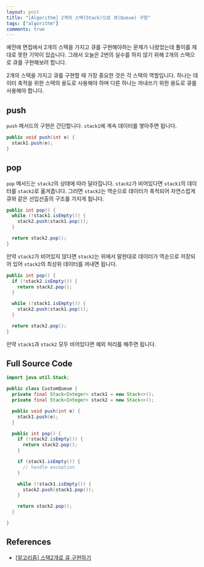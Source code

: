 ```yaml
---
layout: post
title: "[Algorithm] 2개의 스택(Stack)으로 큐(Queue) 구현"
tags: ["algorithm"]
comments: true
---
```


예전에 면접에서 2개의 스택을 가지고 큐를 구현해야하는 문제가 나왔었는데 풀이를 제대로 못한 기억이 있습니다. 그래서 오늘은 2번의 실수를 하지 않기 위해 2개의 스택으로 큐를 구현해보려 합니다.

2개의 스택을 가지고 큐를 구현할 때 가장 중요한 것은 각 스택의 역할입니다. 하나는 데이터 축적을 위한 스택의 용도로 사용해야 하며 다른 하나는 꺼내쓰기 위한 용도로 큐를 사용해야 합니다.

## push

`push` 메서드의 구현은 간단합니다. `stack1`에 계속 데이터를 쌓아주면 됩니다.

```java
public void push(int e) {
  stack1.push(e);
}
```

## pop

`pop` 메서드는 `stack2`의 상태에 따라 달라집니다. `stack2`가 비어있다면 `stack1`의 데이터를 `stack2`로 옮겨줍니다. 그러면 `stack2`는 역순으로 데이터가 축적되어 자연스럽게 큐와 같은 선입선출의 구조를 가지게 됩니다.

```java
public int pop() {
  while (!stack1.isEmpty()) {
    stack2.push(stack1.pop());
  }

  return stack2.pop();
}
```

만약 `stack2`가 비어있지 않다면 `stack2`는 위에서 말한대로 데이터가 역순으로 저장되어 있어 `stack2`의 최상위 데이터를 꺼내면 됩니다.

```java
public int pop() {
  if (!stack2.isEmpty()) {
    return stack2.pop();
  }

  while (!stack1.isEmpty()) {
    stack2.push(stack1.pop());
  }

  return stack2.pop();
}
```

만약 `stack1`과 `stack2` 모두 비어있다면 예외 처리를 해주면 됩니다.

## Full Source Code

```java
import java.util.Stack;

public class CustomQueue {
  private final Stack<Integer> stack1 = new Stack<>();
  private final Stack<Integer> stack2 = new Stack<>();

  public void push(int e) {
    stack1.push(e);
  }

  public int pop() {
    if (!stack2.isEmpty()) {
      return stack2.pop();
    }

    if (stack1.isEmpty()) {
      // handle exception
    }

    while (!stack1.isEmpty()) {
      stack2.push(stack1.pop());
    }

    return stack2.pop();
  }

}
```

## References

- [[알고리즘] 스택2개로 큐 구현하기](https://limkydev.tistory.com/185)
